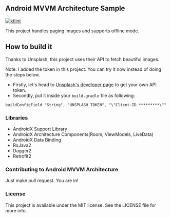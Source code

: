 ## Android MVVM Architecture Sample

[![ktlint](https://img.shields.io/badge/code%20style-%E2%9D%A4-FF4081.svg)](https://ktlint.github.io/)

This project handles paging images and supports offline mode.

## How to build it

Thanks to Unsplash, this project uses their API to fetch beautiful images. 

Note: I added the token in this project. You can try it now instead of doing the steps below.

- Firstly, let's head to [Unsplash's developer page](https://unsplash.com/developers) to get your own API token.  
- Secondly, put it inside your `build.gradle` file as following:
```
buildConfigField "String", "UNSPLASH_TOKEN", "\"Client-ID *********\""
```

### Libraries
- AndroidX Support Library
- AndroidX Architecture Components(Room, ViewModels, LiveData)
- AndroidX Data Binding
- RxJava2
- Dagger2
- Retrofit2

### Contributing to Android MVVM Architecture
Just make pull request. You are in!

### License

This project is available under the MIT license. See the LICENSE file for more info.
